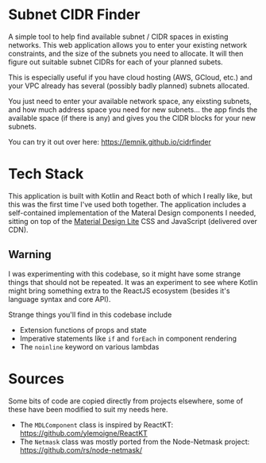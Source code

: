 # Subnet CIDR Finder
A simple tool to help find available subnet / CIDR spaces in existing networks. This
web application allows you to enter your existing network constraints, and the size of the
subnets you need to allocate. It will then figure out suitable subnet CIDRs for each of
your planned subets.

This is especially useful if you have cloud hosting (AWS, GCloud, etc.) and your VPC
already has several (possibly badly planned) subnets allocated.

You just need to enter your available network space, any eixsting subnets, and how much
address space you need for new subnets... the app finds the available space (if there is any)
and gives you the CIDR blocks for your new subnets.

You can try it out over here: https://lemnik.github.io/cidrfinder

# Tech Stack

This application is built with Kotlin and React both of which I really like, but this
was the first time I've used both together. The application includes a self-contained
implementation of the Materal Design components I needed, sitting on top of the
[Material Design Lite](https://getmdl.io) CSS and JavaScript (delivered over CDN).

## Warning

I was experimenting with this codebase, so it might have some strange things that should
not be repeated. It was an experiment to see where Kotlin might bring something extra
to the ReactJS ecosystem (besides it's language syntax and core API).

Strange things you'll find in this codebase include

 - Extension functions of props and state
 - Imperative statements like `if` and `forEach` in component rendering
 - The `noinline` keyword on various lambdas

# Sources

Some bits of code are copied directly from projects elsewhere, some of these have been
modified to suit my needs here.

 - The `MDLComponent` class is inspired by ReactKT: https://github.com/ylemoigne/ReactKT
 - The `Netmask` class was mostly ported from the Node-Netmask project: https://github.com/rs/node-netmask/